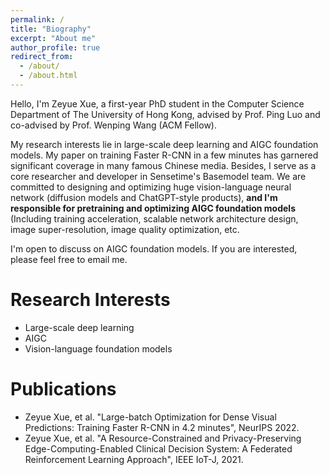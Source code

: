 ```yaml
---
permalink: /
title: "Biography"
excerpt: "About me"
author_profile: true
redirect_from: 
  - /about/
  - /about.html
---
```


Hello, I'm Zeyue Xue, a first-year PhD student in the Computer Science Department of The University of Hong Kong, advised by Prof. Ping Luo and co-advised by Prof. Wenping Wang (ACM Fellow). 

My research interests lie in large-scale deep learning and AIGC foundation models. My paper on training Faster R-CNN in a few minutes has garnered significant coverage in many famous Chinese media. Besides, I serve as a core researcher and developer in Sensetime's Basemodel team. We are committed to designing and optimizing huge vision-language neural network (diffusion models and ChatGPT-style products),  **and I'm responsible for pretraining and optimizing AIGC foundation models** (Including  training acceleration, scalable network architecture design, image super-resolution, image quality optimization, etc.

I'm open to discuss on AIGC foundation models. If you are interested, please feel free to email me.


Research Interests
======
  * Large-scale deep learning
  * AIGC
  * Vision-language foundation models

**Publications**
======
  * Zeyue Xue, et al. "Large-batch Optimization for Dense Visual Predictions: Training Faster R-CNN in 4.2 minutes", NeurIPS 2022.
  * Zeyue Xue, et al. "A Resource-Constrained and Privacy-Preserving Edge-Computing-Enabled Clinical Decision System: A Federated Reinforcement Learning Approach", IEEE IoT-J, 2021.

